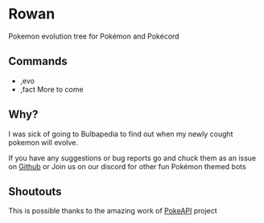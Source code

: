 # Rowan
Pokemon evolution tree for Pokémon and Pokécord

## Commands
- ,evo <pokemon name or id> 
- ,fact
More to come

## Why?
I was sick of going to Bulbapedia to find out when my newly cought pokemon will evolve.

If you have any suggestions or bug reports go and chuck them as an issue on [Github](https://github.com/thattomperson/rowan) or Join us on our discord for other fun Pokémon themed bots

## Shoutouts
This is possible thanks to the amazing work of [PokeAPI](https://pokeapi.co/) project
